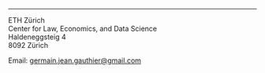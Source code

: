---

ETH Zürich \
Center for Law, Economics, and Data Science \
Haldeneggsteig 4 \
8092 Zürich

Email: germain.jean.gauthier@gmail.com
